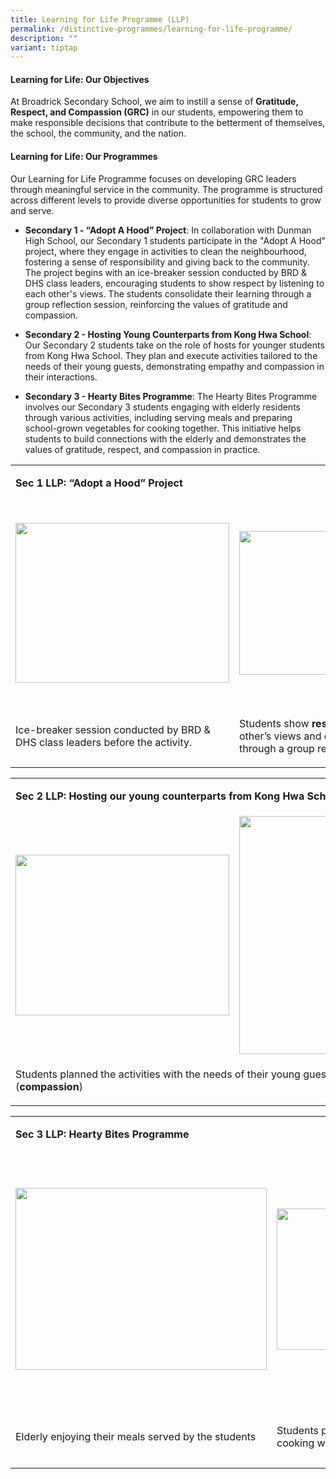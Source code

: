 ```yaml
---
title: Learning for Life Programme (LLP)
permalink: /distinctive-programmes/learning-for-life-programme/
description: ""
variant: tiptap
---
```

<h4><strong>Learning for Life: Our Objectives</strong></h4>
<p>At Broadrick Secondary School, we aim to instill a sense of <strong>Gratitude, Respect, and Compassion (GRC)</strong> in
our students, empowering them to make responsible decisions that contribute
to the betterment of themselves, the school, the community, and the nation.</p>
<h4><strong>Learning for Life: Our Programmes</strong></h4>
<p></p>
<p>Our Learning for Life Programme focuses on developing GRC leaders through
meaningful service in the community. The programme is structured across
different levels to provide diverse opportunities for students to grow
and serve.</p>
<ul>
<li>
<p><strong>Secondary 1 - “Adopt A Hood” Project</strong>: In collaboration
with Dunman High School, our Secondary 1 students participate in the "Adopt
A Hood" project, where they engage in activities to clean the neighbourhood,
fostering a sense of responsibility and giving back to the community. The
project begins with an ice-breaker session conducted by BRD &amp; DHS class
leaders, encouraging students to show respect by listening to each other's
views. The students consolidate their learning through a group reflection
session, reinforcing the values of gratitude and compassion.</p>
</li>
<li>
<p><strong>Secondary 2 - Hosting Young Counterparts from Kong Hwa School</strong>:
Our Secondary 2 students take on the role of hosts for younger students
from Kong Hwa School. They plan and execute activities tailored to the
needs of their young guests, demonstrating empathy and compassion in their
interactions.</p>
</li>
<li>
<p><strong>Secondary 3 - Hearty Bites Programme</strong>: The Hearty Bites
Programme involves our Secondary 3 students engaging with elderly residents
through various activities, including serving meals and preparing school-grown
vegetables for cooking together. This initiative helps students to build
connections with the elderly and demonstrates the values of gratitude,
respect, and compassion in practice.</p>
</li>
</ul>
<p></p>
<table style="minWidth: 75px">
<colgroup>
<col>
<col>
<col>
</colgroup>
<tbody>
<tr>
<td rowspan="1" colspan="3">
<p><strong>Sec 1 LLP: “Adopt a Hood” Project</strong>
</p>
</td>
</tr>
<tr>
<td rowspan="1" colspan="1">
<div class="isomer-image-wrapper">
<img style="width: 100%" height="256px;" width="342px;" src="https://lh7-us.googleusercontent.com/slidesz/AGV_vUfqR-qnT7sJzzVWG_xLYLeBHWnCqhZsAZJSCch3PA7Ox85hLaic298C752ns6jeSrGAQckoSNzdgVtTbpaHKqkyedSnYPOg6kolkv5TGVZCbwb8GkJ2RoNSWjKStslSLjmkFOnbp42j5Pl7xJsSa3beEejirIVz=s2048?key=zsTXGgVDWAc4aZ25hKfEgg">
</div>
</td>
<td rowspan="1" colspan="1">
<div class="isomer-image-wrapper">
<img style="width: 100%" height="230px;" width="342px;" src="https://lh7-us.googleusercontent.com/slidesz/AGV_vUfQr6ZOiKbEJegh2rPLq6uQzzNdOzVflwlZdqbqPyAjufBo_MzDG-acQxAOsj85xTbnHDgskPMDtBe7cg0drHutTMgt7TkyMJrSYQTdYt1vcRC8DcST7obZE5CODzw7zkPQlsZ4MolcacwR7FnyVYvMt835lfNS=s2048?key=zsTXGgVDWAc4aZ25hKfEgg">
</div>
</td>
<td rowspan="1" colspan="1">
<div class="isomer-image-wrapper">
<img style="width: 100%" height="321px;" width="359px;" src="https://lh7-us.googleusercontent.com/slidesz/AGV_vUcN7gBPs6ljuClS39ALc80AiVthz3FB5dH2fCJlc2QHKNGMc1IEgCQkPKUth-YYsvJucYmq7PzETllztUzclx5RKctv7g1WxMRRqtv9tqYH5z2HCPyP1OB1hh4etg9l9SAxcCE1s1_3kVNMZn2NXUUC6gr4MYk=s2048?key=zsTXGgVDWAc4aZ25hKfEgg">
</div>
</td>
</tr>
<tr>
<td rowspan="1" colspan="1">
<p>Ice-breaker session conducted by BRD &amp; DHS class leaders before the
activity.</p>
</td>
<td rowspan="1" colspan="1">
<p>Students show <strong>respect</strong> by listening to each other’s views
and consolidating their learning through a group reflection session</p>
</td>
<td rowspan="1" colspan="1">
<p>Students doing their part to clean up the neighbourhood - Giving back
to society and showing <strong>compassion</strong>
</p>
</td>
</tr>
</tbody>
</table>
<table style="minWidth: 50px">
<colgroup>
<col>
<col>
</colgroup>
<tbody>
<tr>
<td rowspan="1" colspan="2">
<p><strong>Sec 2 LLP: Hosting our young counterparts from Kong Hwa School&nbsp;</strong>
</p>
</td>
</tr>
<tr>
<td rowspan="1" colspan="1">
<div class="isomer-image-wrapper">
<img style="width: 100%" height="257px;" width="342px;" src="https://lh7-us.googleusercontent.com/slidesz/AGV_vUd4twknAwOpLdnq5cCIFi3-3JwTn3gVDN7tXXZ2_ICnl9cDg1ZOKXPOhtPMBsPjPh8uxhqyAyf3x-oiAJAR4JXqzrJJB_G7z66cN3zDYaoSls4vJvIRVTvYrjuUVUvcCWYbN3fYoA9PFpqd3u2-tDbYooK_1dpY=s2048?key=zsTXGgVDWAc4aZ25hKfEgg">
</div>
</td>
<td rowspan="1" colspan="1">
<div class="isomer-image-wrapper">
<img style="width: 76%;" height="381px;" width="286px;" src="https://lh7-us.googleusercontent.com/slidesz/AGV_vUc1Btkya6389i3GVBnnaib3k3ieiM278CGVcSeXE4W2Cyb-BW9YpsbMxPiorc_uDa1vWR2Kzi9Zn5y7zE7N7rFV6WzfV0PNmTrfdwQgZGLZCjyZMLD-c1XDdkhRdHBy0KiIkYL4A4rogcDQ2BrKbjdrJdVLLSoU=s2048?key=zsTXGgVDWAc4aZ25hKfEgg">
</div>
</td>
</tr>
<tr>
<td rowspan="1" colspan="2">
<p>Students planned the activities with the needs of their young guests in
mind (<strong>compassion</strong>)</p>
</td>
</tr>
</tbody>
</table>
<table style="minWidth: 75px">
<colgroup>
<col>
<col>
<col>
</colgroup>
<tbody>
<tr>
<td rowspan="1" colspan="3">
<p><strong>Sec 3 LLP: Hearty Bites Programme</strong>
</p>
</td>
</tr>
<tr>
<td rowspan="1" colspan="1">
<div class="isomer-image-wrapper">
<img style="width: 100%" height="291px;" width="402px;" src="https://lh7-us.googleusercontent.com/slidesz/AGV_vUcACR8-tZiSG8zQk1gDl-p3XywEE1mCtLQY7kqHs0ra0-6ZAA3Q5BhyO1bGVt3i-71LvA8gHC18UI6sd4U4OauXNSnu3qT_LOTMrwrL4DZ20OZjxvSFuoig6ydKDHek9Zdr5FMqBtw18XfCNgj55h37yhYa218=s2048?key=zsTXGgVDWAc4aZ25hKfEgg">
</div>
</td>
<td rowspan="1" colspan="1">
<div class="isomer-image-wrapper">
<img style="width: 100%" height="226px;" width="402px;" src="https://lh7-us.googleusercontent.com/slidesz/AGV_vUek-BJH_D_1Ms_M694Fa4pQPDvRW6zssAXilWkoOerlNOVWpGdIC7xpv7_RzHnHpcWVuu0bpast9PZzQsCCwXYeflwO1LSxpm2WPj8lzd-GzTvSF0e4JT7FevMD4r6fo4MKZK1Tlmlci8DQ4imDlNJeiuKcPNAf=s2048?key=zsTXGgVDWAc4aZ25hKfEgg">
</div>
</td>
<td rowspan="1" colspan="1">
<div class="isomer-image-wrapper">
<img style="width: 70%;" height="400px;" width="359px;" src="https://lh7-us.googleusercontent.com/slidesz/AGV_vUe3weaGrOnIrypl9UTUiC03WErlhCGipV4B2lbcEHk-1JZ8hAAI2TomRynen01nU-KN9jgT215j_6H_0LfrnMy6PWoV8Sm0ScbU48dRrpaIffMnc5xMdbjD2k8Awxn2X4NFhOvatMoU0znJavPyKIOX5Q9yjzEH=s2048?key=zsTXGgVDWAc4aZ25hKfEgg">
</div>
</td>
</tr>
<tr>
<td rowspan="1" colspan="1">
<p>Elderly enjoying their meals served by the students</p>
<p></p>
</td>
<td rowspan="1" colspan="1">
<p>Students preparing the school-grown vegetables for cooking with the elderly
residents</p>
</td>
<td rowspan="1" colspan="1">
<p>Staff and students displaying the school values of GRC through our Learning
for Life Programme (LLP)</p>
</td>
</tr>
</tbody>
</table>
<p></p>
